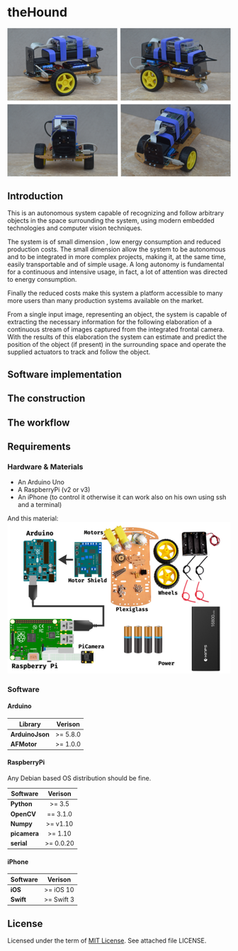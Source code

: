 # theHound
![theHoudPicture](./Images/CarPhoto.png)

## Introduction

This is an autonomous system capable of recognizing and follow arbitrary objects in the space surrounding the system, using modern embedded technologies and computer vision techniques.

The system is of small dimension , low energy consumption and reduced production costs. The small dimension allow the system to be autonomous and to be integrated in more complex projects, making it, at the same time, easily transportable and of simple usage.
A long autonomy is fundamental for a continuous and intensive usage, in fact, a lot of attention was directed to energy consumption.

Finally the reduced costs make this system a platform accessible to many more users than many production systems available on the market.

From a single input image, representing an object, the system is capable of extracting the necessary information for the following elaboration of a continuous stream of images captured from the integrated frontal camera. With the results of this elaboration the system can estimate and predict the position of the object (if present) in the surrounding space and operate the supplied actuators to track and follow the object.

## Software implementation

## The construction

## The workflow

## Requirements

### Hardware & Materials
- An Arduino Uno
- A RaspberryPi (v2 or v3)
- An iPhone (to control it otherwise it can work also on his own using ssh and a terminal)

And this material:
![Materials](./Images/Tools.png)

### Software

#### Arduino

| Library        | Verison        |
| -------------- |:--------------:|
|**ArduinoJson** |    >= 5.8.0    |
|**AFMotor**     |    >= 1.0.0    |

#### RaspberryPi

Any Debian based OS distribution should be fine.

| Software       | Verison        |
| -------------- |:--------------:|
| **Python**     |     >= 3.5     |
| **OpenCV**     |    == 3.1.0    |
| **Numpy**      |    >= v1.10    |
| **picamera**   |    >= 1.10     |
| **serial**     |    >= 0.0.20   |

#### iPhone

| Software       | Verison        |
| -------------- |:--------------:|
| **iOS**        |    >= iOS 10   |
| **Swift**      |   >= Swift 3   |

## License

Licensed under the term of [MIT License](http://en.wikipedia.org/wiki/MIT_License). See attached file LICENSE.
